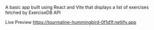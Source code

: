 A basic app built using React and Vite that displays a list of exercises fetched by ExerciseDB API

Live Preview
https://tourmaline-hummingbird-0f1d1f.netlify.app
